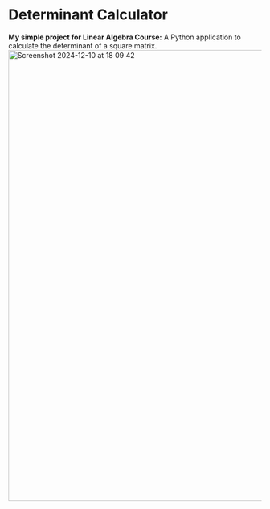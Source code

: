 # Determinant Calculator
**My simple project for Linear Algebra Course:** A Python application to calculate the determinant of a square matrix.
<img width="896" alt="Screenshot 2024-12-10 at 18 09 42" src="https://github.com/user-attachments/assets/5df40eec-6f2e-4a39-9473-7340b0e9db55">

